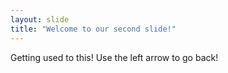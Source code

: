 ```yaml
---
layout: slide
title: "Welcome to our second slide!"
---
```

Getting used to this!
Use the left arrow to go back!
